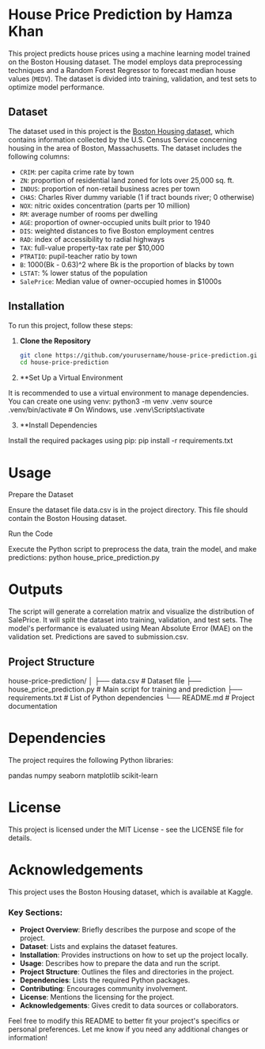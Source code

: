 # House Price Prediction by Hamza Khan

This project predicts house prices using a machine learning model trained on the Boston Housing dataset. The model employs data preprocessing techniques and a Random Forest Regressor to forecast median house values (`MEDV`). The dataset is divided into training, validation, and test sets to optimize model performance.

## Dataset

The dataset used in this project is the [Boston Housing dataset](https://www.kaggle.com/c/boston-housing), which contains information collected by the U.S. Census Service concerning housing in the area of Boston, Massachusetts. The dataset includes the following columns:

- `CRIM`: per capita crime rate by town
- `ZN`: proportion of residential land zoned for lots over 25,000 sq. ft.
- `INDUS`: proportion of non-retail business acres per town
- `CHAS`: Charles River dummy variable (1 if tract bounds river; 0 otherwise)
- `NOX`: nitric oxides concentration (parts per 10 million)
- `RM`: average number of rooms per dwelling
- `AGE`: proportion of owner-occupied units built prior to 1940
- `DIS`: weighted distances to five Boston employment centres
- `RAD`: index of accessibility to radial highways
- `TAX`: full-value property-tax rate per $10,000
- `PTRATIO`: pupil-teacher ratio by town
- `B`: 1000(Bk - 0.63)^2 where Bk is the proportion of blacks by town
- `LSTAT`: % lower status of the population
- `SalePrice`: Median value of owner-occupied homes in $1000s

## Installation

To run this project, follow these steps:

1. **Clone the Repository**

   ```bash
   git clone https://github.com/yourusername/house-price-prediction.git
   cd house-price-prediction
2. **Set Up a Virtual Environment

It is recommended to use a virtual environment to manage dependencies. You can create one using venv:
python3 -m venv .venv
source .venv/bin/activate  # On Windows, use .venv\Scripts\activate

3. **Install Dependencies

Install the required packages using pip:
pip install -r requirements.txt

# Usage
Prepare the Dataset

Ensure the dataset file data.csv is in the project directory. This file should contain the Boston Housing dataset.

Run the Code

Execute the Python script to preprocess the data, train the model, and make predictions:
python house_price_prediction.py

# Outputs

The script will generate a correlation matrix and visualize the distribution of SalePrice.
It will split the dataset into training, validation, and test sets.
The model's performance is evaluated using Mean Absolute Error (MAE) on the validation set.
Predictions are saved to submission.csv.

## Project Structure
house-price-prediction/
│
├── data.csv                       # Dataset file
├── house_price_prediction.py      # Main script for training and prediction
├── requirements.txt               # List of Python dependencies
└── README.md                      # Project documentation

# Dependencies
The project requires the following Python libraries:

pandas
numpy
seaborn
matplotlib
scikit-learn

# License
This project is licensed under the MIT License - see the LICENSE file for details.

# Acknowledgements
This project uses the Boston Housing dataset, which is available at Kaggle.


### Key Sections:

- **Project Overview**: Briefly describes the purpose and scope of the project.
- **Dataset**: Lists and explains the dataset features.
- **Installation**: Provides instructions on how to set up the project locally.
- **Usage**: Describes how to prepare the data and run the script.
- **Project Structure**: Outlines the files and directories in the project.
- **Dependencies**: Lists the required Python packages.
- **Contributing**: Encourages community involvement.
- **License**: Mentions the licensing for the project.
- **Acknowledgements**: Gives credit to data sources or collaborators.

Feel free to modify this README to better fit your project's specifics or personal preferences. Let me know if you need any additional changes or information!

